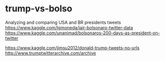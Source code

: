 # trump-vs-bolso
Analyzing and comparing USA and BR presidents tweets
https://www.kaggle.com/lgmoneda/jair-bolsonaro-twitter-data
https://www.kaggle.com/unanimad/bolsonaros-200-days-as-president-on-twitter

https://www.kaggle.com/jimsu2012/donald-trump-tweets-no-urls
http://www.trumptwitterarchive.com/archive
